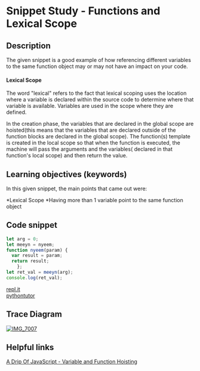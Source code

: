 # Snippet Study - Functions and Lexical Scope
  

## Description
The given snippet is a good example of how referencing different variables to the same function object may or may not have an impact on your code. 

#### Lexical Scope
The word "lexical" refers to the fact that lexical scoping uses the location where a variable is declared within the source code to determine where that variable is available. Variables are used in the scope where they are defined. 

In the creation phase, the variables that are declared in the global scope are hoisted(this means that the variables that are declared outside of the function blocks are declared in the global scope). The function(s) template is created in the local scope so that when the function is executed, the machine will pass the arguments and the variables( declared in that function's local scope) and then return the value. 

## Learning objectives (keywords)
<p>In this given snippet, the main points that came out were:</p>
  *Lexical Scope 
  *Having more than 1 variable point to the same function object 

## Code snippet
```js
let arg = 0;
let meeyn = nyeem;
function nyeem(param) {
  var result = param;
  return result;
	};
let ret_val = meeyn(arg);
console.log(ret_val);
```
[repl.it]()  
[pythontutor]()  

## Trace Diagram

<a href="https://ibb.co/khdtfz"><img src="https://preview.ibb.co/mEDR0z/IMG_7007.jpg" alt="IMG_7007" border="0"></a>
   
## Helpful links
[A Drip Of JavaScript - Variable and Function Hoisting](http://adripofjavascript.com/blog/drips/variable-and-function-hoisting.html)
